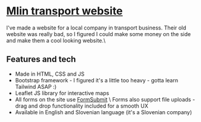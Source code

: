 # [Mlin transport website](https://lanlebar.github.io/)
I've made a website for a local company in transport business. Their old website was really bad, so I figured I could make some money on the side and make them a cool looking website.\

## Features and tech
- Made in HTML, CSS and JS
- Bootstrap framework - I figured it's a little too heavy - gotta learn Tailwind ASAP :)
- Leaflet JS library for interactive maps
- All forms on the site use [FormSubmit](https://www.formsubmit.co) \ Forms also support file uploads - drag and drop functionality included for a smooth UX
- Available in English and Slovenian language (it's a Slovenian company)
